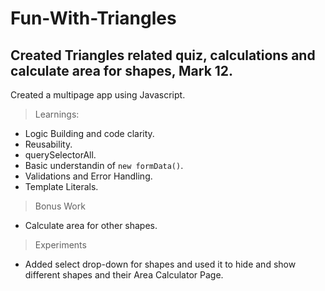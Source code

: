 # Fun-With-Triangles
## Created Triangles related quiz, calculations and calculate area for shapes, Mark 12.

Created a multipage app using Javascript. 


>Learnings:
- Logic Building and code clarity. 
- Reusability.
- querySelectorAll.
- Basic understandin of `new formData()`.
- Validations and Error Handling.
- Template Literals.


> Bonus Work
- Calculate area for other shapes. 

> Experiments
- Added select drop-down for shapes and used it to hide and show different shapes and their Area Calculator Page.
